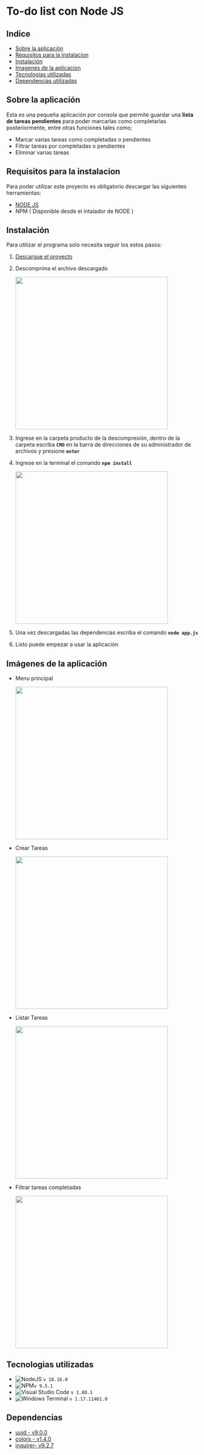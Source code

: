 ﻿# To-do list con Node JS

## Indice
 - [ Sobre la aplicación](#acerca_de)
 - [ Requisitos para la instalacion](#requisitos)
 - [ Instalación](#instalación)
 - [ Imagenes de la aplicacion](#imagenes)
 - [ Tecnologias  utilizadas](#tecnologias)
 - [ Dependencias utilizadas](#dependencias)

<div id='acerca_de'>

## Sobre la aplicación
Esta es una pequeña aplicación por consola que permite guardar  una **lista de tareas pendientes** para poder marcarlas como  completarlas posteriormente, entre otras funciones tales como; 
 - Marcar varias tareas como completadas o pendientes
 - Filtrar tareas por completadas o pendientes
 - Eliminar varias tareas

</div>

<div id='requisitos'>

## Requisitos para la instalacion
Para poder utilizar este proyecto es obligatorio descargar las siguientes herramientas:
 - [ NODE JS](https://nodejs.org/en)
- NPM ( Disponible desde el intalador de NODE )

<div id='instalación'/>

## Instalación
Para utilizar el programa solo necesita seguir los estos pasos:
 1. [Descargue el proyecto](https://minhaskamal.github.io/DownGit/#/home?url=https://github.com/IsaacCuautle/Node-de-cero-a-experto/tree/main/04-Tareas-hacer)
 2. Descomprima el archivo descargado
 
	<img src='https://github.com/IsaacCuautle/Node-de-cero-a-experto/assets/65583500/1e9f0e5f-c58a-4b57-8308-fc851ca8a0a9' width='400' />
 3. Ingrese en la carpeta producto de la descompresión, dentro de la carpeta  escriba **`CMD`** en la barra de direcciones de su administrador de archivos  y presione **`enter`**
 5. Ingrese en la terminal el comando **`npm install`**

	<img src='https://github.com/IsaacCuautle/Node-de-cero-a-experto/assets/65583500/8dea8e8f-80c8-4df6-867d-bb935a3c05b1' width=400 />
 6. Una vez descargadas las dependencias escriba el comando **`node app.js`**
 7. Listo puede empezar a usar la aplicación
 


<div id='imagenes'/>

## Imágenes de la aplicación
 - Menu principal

   <img src='https://github.com/IsaacCuautle/Node-de-cero-a-experto/assets/65583500/ab92d053-0ea7-4a29-aa04-72889e08a678' width=400 />

 - Crear Tareas
   
   <img src='https://github.com/IsaacCuautle/Node-de-cero-a-experto/assets/65583500/ff1cfbdb-37cd-4942-a88f-a544464b730a' width=400 />
   
 - Listar Tareas

   <img src='https://github.com/IsaacCuautle/Node-de-cero-a-experto/assets/65583500/20776bf2-38ed-4e7d-b12a-d642a931c494' width=400 />

 - Filtrar tareas completadas

   <img src='https://github.com/IsaacCuautle/Node-de-cero-a-experto/assets/65583500/49bec38f-d4ec-4a67-928b-6fd8d7cec6b7' width=400 />


<div id='tecnologias'></div>

## Tecnologias  utilizadas
 - ![NodeJS](https://img.shields.io/badge/node.js-6DA55F?style=for-the-badge&logo=node.js&logoColor=white)  `v 18.16.0`
 - ![NPM](https://img.shields.io/badge/NPM-%23CB3837.svg?style=for-the-badge&logo=npm&logoColor=white)`v 9.5.1`
 - ![Visual Studio Code](https://img.shields.io/badge/Visual%20Studio%20Code-0078d7.svg?style=for-the-badge&logo=visual-studio-code&logoColor=white) `v 1.80.1`
 - ![Windows Terminal](https://camo.githubusercontent.com/bb423e977c6be89327b59332ac7b0805cdae20717330a55b9194a7d8e3bf1cb9/68747470733a2f2f696d672e736869656c64732e696f2f62616467652f57696e646f77732532305465726d696e616c2d2532333444344434442e7376673f7374796c653d666f722d7468652d6261646765266c6f676f3d77696e646f77732d7465726d696e616c266c6f676f436f6c6f723d7768697465) `v 1.17.11461.0`
 
 <div id='dependencias'></div>
 
 ## Dependencias
 - [uuid - v9.0.0](https://www.npmjs.com/package/uuid)
 - [colors - v1.4.0](https://www.npmjs.com/package/colors)
 - [inquirer- v9.2.7](https://www.npmjs.com/package/inquirer)

  

